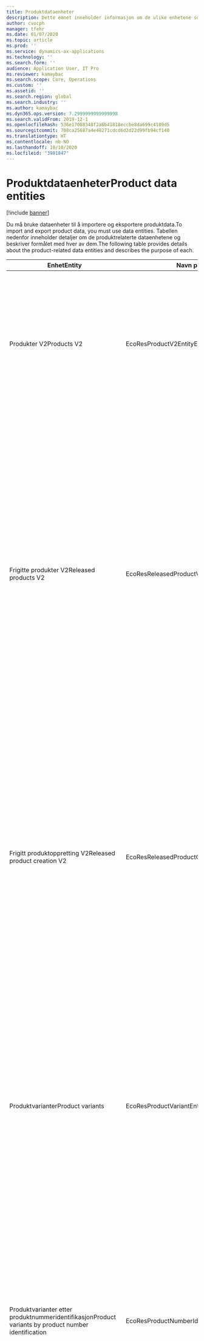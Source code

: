 ```yaml
---
title: Produktdataenheter
description: Dette emnet inneholder informasjon om de ulike enhetene som kan brukes til å importere og eksportere produktdata.
author: cvocph
manager: tfehr
ms.date: 01/07/2020
ms.topic: article
ms.prod: ''
ms.service: dynamics-ax-applications
ms.technology: ''
ms.search.form: ''
audience: Application User, IT Pro
ms.reviewer: kamaybac
ms.search.scope: Core, Operations
ms.custom: ''
ms.assetid: ''
ms.search.region: global
ms.search.industry: ''
ms.author: kamaybac
ms.dyn365.ops.version: 7.2999999999999998
ms.search.validFrom: 2019-12-1
ms.openlocfilehash: 536e17088348f2a8b41818eccbe8da699c4189d5
ms.sourcegitcommit: 708ca25687a4e48271cdcd6d2d22d99fb94cf140
ms.translationtype: HT
ms.contentlocale: nb-NO
ms.lasthandoff: 10/10/2020
ms.locfileid: "3981847"
---
```

# <a name="product-data-entities"></a><span data-ttu-id="6a032-103">Produktdataenheter</span><span class="sxs-lookup"><span data-stu-id="6a032-103">Product data entities</span></span>

[!include [banner](../includes/banner.md)]

<span data-ttu-id="6a032-104">Du må bruke dataenheter til å importere og eksportere produktdata.</span><span class="sxs-lookup"><span data-stu-id="6a032-104">To import and export product data, you must use data entities.</span></span> <span data-ttu-id="6a032-105">Tabellen nedenfor inneholder detaljer om de produktrelaterte dataenhetene og beskriver formålet med hver av dem.</span><span class="sxs-lookup"><span data-stu-id="6a032-105">The following table provides details about the product-related data entities and describes the purpose of each.</span></span>

| <span data-ttu-id="6a032-106">Enhet</span><span class="sxs-lookup"><span data-stu-id="6a032-106">Entity</span></span> | <span data-ttu-id="6a032-107">Navn på applikasjonsobjekttre (AOT) (type)</span><span class="sxs-lookup"><span data-stu-id="6a032-107">Application Object Tree (AOT) name (type)</span></span> | <span data-ttu-id="6a032-108">Notater</span><span class="sxs-lookup"><span data-stu-id="6a032-108">Notes</span></span> |
|--------|-------------------------------------------|-------|
| <span data-ttu-id="6a032-109">Produkter V2</span><span class="sxs-lookup"><span data-stu-id="6a032-109">Products V2</span></span> | <span data-ttu-id="6a032-110">EcoResProductV2Entity</span><span class="sxs-lookup"><span data-stu-id="6a032-110">EcoResProductV2Entity</span></span> | <span data-ttu-id="6a032-111">Denne enheten brukes til å importere og eksportere delte produkter, distinkte produkter og produktstandarder.</span><span class="sxs-lookup"><span data-stu-id="6a032-111">This entity is used to import and export shared products-distinct products and product masters.</span></span> <span data-ttu-id="6a032-112">Den muliggjør oppdateringer.</span><span class="sxs-lookup"><span data-stu-id="6a032-112">It allows for updates.</span></span> <span data-ttu-id="6a032-113">Den støtter ikke settbaserte SQL-operasjoner.</span><span class="sxs-lookup"><span data-stu-id="6a032-113">It doesn't support set-based SQL operations.</span></span> <span data-ttu-id="6a032-114">Den er aktivert for Open Data Protocol (OData).</span><span class="sxs-lookup"><span data-stu-id="6a032-114">It's enabled for Open Data Protocol (OData).</span></span> |
| <span data-ttu-id="6a032-115">Frigitte produkter V2</span><span class="sxs-lookup"><span data-stu-id="6a032-115">Released products V2</span></span> | <span data-ttu-id="6a032-116">EcoResReleasedProductV2Entity</span><span class="sxs-lookup"><span data-stu-id="6a032-116">EcoResReleasedProductV2Entity</span></span> | <span data-ttu-id="6a032-117">Denne enheten brukes til å importere og eksportere utgitte produkter, distinkte produkter og produktstandarder.</span><span class="sxs-lookup"><span data-stu-id="6a032-117">This entity is used to import and export released products-distinct products and product masters.</span></span> <span data-ttu-id="6a032-118">Den muliggjør oppdateringer.</span><span class="sxs-lookup"><span data-stu-id="6a032-118">It allows for updates.</span></span> <span data-ttu-id="6a032-119">Den krever at det delte produktet allerede er opprettet.</span><span class="sxs-lookup"><span data-stu-id="6a032-119">It requires that the shared product already be created.</span></span> <span data-ttu-id="6a032-120">Når et nytt, frigitt produkt importeres, oppstår en utgivelse av det delte produktet.</span><span class="sxs-lookup"><span data-stu-id="6a032-120">When a new released product is imported, a release of the shared product occurs.</span></span> <span data-ttu-id="6a032-121">Det finnes også separate enheter som kan brukes til å importere og eksportere frigitte produktstandarder og frigitte forskjellige varianter.</span><span class="sxs-lookup"><span data-stu-id="6a032-121">There are also separate entities that can be used to import and export released product masters and released distinct variants.</span></span> <span data-ttu-id="6a032-122">Denne enheten støtter ikke sett-baserte SQL-operasjoner eller sletteoperasjoner.</span><span class="sxs-lookup"><span data-stu-id="6a032-122">This entity doesn't support set-based SQL operations or delete operations.</span></span> <span data-ttu-id="6a032-123">Den er aktivert for OData.</span><span class="sxs-lookup"><span data-stu-id="6a032-123">It's enabled for OData.</span></span> |
| <span data-ttu-id="6a032-124">Frigitt produktoppretting V2</span><span class="sxs-lookup"><span data-stu-id="6a032-124">Released product creation V2</span></span> | <span data-ttu-id="6a032-125">EcoResReleasedProductCreationV2Entity</span><span class="sxs-lookup"><span data-stu-id="6a032-125">EcoResReleasedProductCreationV2Entity</span></span> | <span data-ttu-id="6a032-126">Denne enheten brukes til å importere delte produkter og frigitte produkter i ett trinn.</span><span class="sxs-lookup"><span data-stu-id="6a032-126">This entity is used to import shared products and released products in one step.</span></span> <span data-ttu-id="6a032-127">Selv om den støtter eksport, anbefales ikke denne bruken, fordi formålet med enheten er produktoppretting.</span><span class="sxs-lookup"><span data-stu-id="6a032-127">Although it supports exports, that use isn't recommended, because the purpose of the entity is product creation.</span></span> <span data-ttu-id="6a032-128">Den støtter ikke oppdateringer.</span><span class="sxs-lookup"><span data-stu-id="6a032-128">It doesn't support updates.</span></span> <span data-ttu-id="6a032-129">Den støtter et begrenset sett med felt (felt som er tilgjengelige i dialogboksen for produktoppretting).</span><span class="sxs-lookup"><span data-stu-id="6a032-129">It supports a limited set of fields (fields that are available in the product creation dialog box).</span></span> <span data-ttu-id="6a032-130">Den støtter ikke settbaserte SQL-operasjoner.</span><span class="sxs-lookup"><span data-stu-id="6a032-130">It doesn't support set-based SQL operations.</span></span> <span data-ttu-id="6a032-131">Den er ikke eksponert gjennom OData.</span><span class="sxs-lookup"><span data-stu-id="6a032-131">It isn't exposed through OData.</span></span> |
| <span data-ttu-id="6a032-132">Produktvarianter</span><span class="sxs-lookup"><span data-stu-id="6a032-132">Product variants</span></span> | <span data-ttu-id="6a032-133">EcoResProductVariantEntity</span><span class="sxs-lookup"><span data-stu-id="6a032-133">EcoResProductVariantEntity</span></span> | <span data-ttu-id="6a032-134">Denne enheten brukes til å importere og eksportere delte produktvarianter.</span><span class="sxs-lookup"><span data-stu-id="6a032-134">This entity is used to import and export shared product variants.</span></span> <span data-ttu-id="6a032-135">Den muliggjør oppdateringer.</span><span class="sxs-lookup"><span data-stu-id="6a032-135">It allows for updates.</span></span> <span data-ttu-id="6a032-136">Den krever at dimensjonsverdiene allerede er opprettet.</span><span class="sxs-lookup"><span data-stu-id="6a032-136">It requires that dimension values already be created.</span></span> <span data-ttu-id="6a032-137">Integreringsnøkkelen er produktstandarden pluss produktdimensjonene.</span><span class="sxs-lookup"><span data-stu-id="6a032-137">The integration key is the product master plus product dimensions.</span></span> <span data-ttu-id="6a032-138">Denne enheten støtter ikke settbaserte SQL-operasjoner.</span><span class="sxs-lookup"><span data-stu-id="6a032-138">This entity doesn't support set-based SQL operations.</span></span> <span data-ttu-id="6a032-139">Den er aktivert for OData.</span><span class="sxs-lookup"><span data-stu-id="6a032-139">It's enabled for OData.</span></span> <span data-ttu-id="6a032-140">Den støtter sletteoperasjoner.</span><span class="sxs-lookup"><span data-stu-id="6a032-140">It supports delete operations.</span></span> <span data-ttu-id="6a032-141">Den kan ikke utvides ved å legge til nye produktdimensjoner.</span><span class="sxs-lookup"><span data-stu-id="6a032-141">It can't be extended through the addition of new product dimensions.</span></span> |
| <span data-ttu-id="6a032-142">Produktvarianter etter produktnummeridentifikasjon</span><span class="sxs-lookup"><span data-stu-id="6a032-142">Product variants by product number identification</span></span> | <span data-ttu-id="6a032-143">EcoResProductNumberIdentifiedProductVariantEntity</span><span class="sxs-lookup"><span data-stu-id="6a032-143">EcoResProductNumberIdentifiedProductVariantEntity</span></span> | <span data-ttu-id="6a032-144">Denne enheten brukes til å importere og eksportere delte produktvarianter.</span><span class="sxs-lookup"><span data-stu-id="6a032-144">This entity is used to import and export shared product variants.</span></span> <span data-ttu-id="6a032-145">Den muliggjør oppdateringer.</span><span class="sxs-lookup"><span data-stu-id="6a032-145">It allows for updates.</span></span> <span data-ttu-id="6a032-146">Den krever at dimensjonsverdiene allerede er opprettet.</span><span class="sxs-lookup"><span data-stu-id="6a032-146">It requires that dimension values already be created.</span></span> <span data-ttu-id="6a032-147">Integreringsnøkkelen er produktnummeret (mens integreringsnøkkelen for enheten **Produktvarianter** er produktstandarden pluss produktdimensjonene).</span><span class="sxs-lookup"><span data-stu-id="6a032-147">The integration key is the product number (whereas the integration key for the **Product variants** entity is the product master plus product dimensions).</span></span> |
| <span data-ttu-id="6a032-148">Frigitte produktvarianter</span><span class="sxs-lookup"><span data-stu-id="6a032-148">Released product variants</span></span> | <span data-ttu-id="6a032-149">EcoResReleasedProductVariantEntity</span><span class="sxs-lookup"><span data-stu-id="6a032-149">EcoResReleasedProductVariantEntity</span></span> | <span data-ttu-id="6a032-150">Denne enheten brukes til å importere og eksportere frigitte produktvarianter.</span><span class="sxs-lookup"><span data-stu-id="6a032-150">This entity is used to import and export released product variants.</span></span> <span data-ttu-id="6a032-151">Den muliggjør oppdateringer.</span><span class="sxs-lookup"><span data-stu-id="6a032-151">It allows for updates.</span></span> <span data-ttu-id="6a032-152">Den krever at delte produktvarianter allerede er opprettet.</span><span class="sxs-lookup"><span data-stu-id="6a032-152">It requires that shared product variants already be created.</span></span> <span data-ttu-id="6a032-153">Når en ny, frigitt produktvariant importeres, oppstår en utgivelse av den delte produktvarianten.</span><span class="sxs-lookup"><span data-stu-id="6a032-153">When a new released product variant is imported, a release of the shared product variant occurs.</span></span> <span data-ttu-id="6a032-154">Denne enheten støtter ikke settbaserte SQL-operasjoner.</span><span class="sxs-lookup"><span data-stu-id="6a032-154">This entity doesn't support set-based SQL operations.</span></span> <span data-ttu-id="6a032-155">Den er aktivert for OData.</span><span class="sxs-lookup"><span data-stu-id="6a032-155">It's enabled for OData.</span></span> <span data-ttu-id="6a032-156">Selv om den støtter sletteoperasjoner, fører denne bruken for øyeblikket til at data blir ødelagt på grunn av en feil i den gjeldende plattformen.</span><span class="sxs-lookup"><span data-stu-id="6a032-156">Although it supports delete operations, that use currently causes data corruption because of a bug in the current platform.</span></span> <span data-ttu-id="6a032-157">Enheten kan ikke utvides ved å legge til nye produktdimensjoner.</span><span class="sxs-lookup"><span data-stu-id="6a032-157">This entity can't be extended through the addition of new product dimensions.</span></span> |
| <span data-ttu-id="6a032-158">Utgitte produktvarianter etter produktnummeridentifikasjon</span><span class="sxs-lookup"><span data-stu-id="6a032-158">Released product variants by product number identification</span></span> | <span data-ttu-id="6a032-159">EcoResProductNumberIdentifiedReleasedProductVariantEntity</span><span class="sxs-lookup"><span data-stu-id="6a032-159">EcoResProductNumberIdentifiedReleasedProductVariantEntity</span></span> | <span data-ttu-id="6a032-160">Enheten ligner på enheten **Frigitte produktvarianter** , men integreringsnøkkelen er produktnøkkelen i stedet for er produktstandarden pluss produktdimensjoner.</span><span class="sxs-lookup"><span data-stu-id="6a032-160">This entity resembles the **Released product variants** entity, but the integration key is the product number instead of the product master plus product dimensions.</span></span> <span data-ttu-id="6a032-161">Den kan utvides ved å legge til nye produktdimensjoner.</span><span class="sxs-lookup"><span data-stu-id="6a032-161">It can be extended through the addition of new product dimensions.</span></span> |
| <span data-ttu-id="6a032-162">Salgbare frigitte produkter</span><span class="sxs-lookup"><span data-stu-id="6a032-162">Sellable released products</span></span> | <span data-ttu-id="6a032-163">EcoResSellableReleasedProductEntity</span><span class="sxs-lookup"><span data-stu-id="6a032-163">EcoResSellableReleasedProductEntity</span></span> | <span data-ttu-id="6a032-164">Denne enheten brukes til å eksportere bare salgbare produkter.</span><span class="sxs-lookup"><span data-stu-id="6a032-164">This entity is used to export only sellable products.</span></span> <span data-ttu-id="6a032-165">salgbare produkter er produkter som inneholder informasjon som kreves for å kunne brukes på en salgsordre.</span><span class="sxs-lookup"><span data-stu-id="6a032-165">Sellable products are products that have the information that they require in order to be used in a sales order.</span></span> <span data-ttu-id="6a032-166">De samme reglene gjelder når et produkt er bekreftet ved å bruke **Valider** -funksjonen på siden **Frigitte produkter** .</span><span class="sxs-lookup"><span data-stu-id="6a032-166">The same rules apply when a product is validated by using the **Validate** function on the **Released products** page.</span></span> |
| <span data-ttu-id="6a032-167">Frigitte spesifikke produkter V2</span><span class="sxs-lookup"><span data-stu-id="6a032-167">Released Distinct products V2</span></span> | <span data-ttu-id="6a032-168">EcoResDistinctProductV2Entity</span><span class="sxs-lookup"><span data-stu-id="6a032-168">EcoResDistinctProductV2Entity</span></span> | <span data-ttu-id="6a032-169">Denne enheten brukes til å eksportere spesifikke produkter.</span><span class="sxs-lookup"><span data-stu-id="6a032-169">This entity is used to export distinct products.</span></span> <span data-ttu-id="6a032-170">Disse spesifikke produktene kan være produkter, undertypeprodukter og produktvarianter.</span><span class="sxs-lookup"><span data-stu-id="6a032-170">Those distinct products can be products, subtype products, and product variants.</span></span> |
| <span data-ttu-id="6a032-171">Frigitte produktstandarder V2</span><span class="sxs-lookup"><span data-stu-id="6a032-171">Released products masters V2</span></span> | <span data-ttu-id="6a032-172">EcoResProductMasterV2Entity</span><span class="sxs-lookup"><span data-stu-id="6a032-172">EcoResProductMasterV2Entity</span></span> | <span data-ttu-id="6a032-173">Denne enheten brukes til å importere og eksportere produktstandarder.</span><span class="sxs-lookup"><span data-stu-id="6a032-173">This entity is used to import and export product masters.</span></span> <span data-ttu-id="6a032-174">Den er ikke aktivert for databehandling.</span><span class="sxs-lookup"><span data-stu-id="6a032-174">It isn't enabled for data management.</span></span> |
| <span data-ttu-id="6a032-175">Vare - strekkode</span><span class="sxs-lookup"><span data-stu-id="6a032-175">Item - bar code</span></span> | <span data-ttu-id="6a032-176">EcoResProductBarcodeEntity</span><span class="sxs-lookup"><span data-stu-id="6a032-176">EcoResProductBarcodeEntity</span></span> | <span data-ttu-id="6a032-177">Denne enheten brukes til å eksportere produkter og strekkoder.</span><span class="sxs-lookup"><span data-stu-id="6a032-177">This entity is used to export products and bar codes.</span></span> |
| <span data-ttu-id="6a032-178">Tilstander for produktlivssyklus</span><span class="sxs-lookup"><span data-stu-id="6a032-178">Product lifecycle states</span></span> | <span data-ttu-id="6a032-179">EcoResProductLifecycleSateEntity</span><span class="sxs-lookup"><span data-stu-id="6a032-179">EcoResProductLifecycleSateEntity</span></span> | <span data-ttu-id="6a032-180">Denne enheten brukes til å importere og eksportere de ulike produktlivssyklustilstandene som kan tilordnes til et produkt.</span><span class="sxs-lookup"><span data-stu-id="6a032-180">This entity is used to import and export the different product lifecycle states that can be assigned to a product.</span></span> |

> [!NOTE]
> <span data-ttu-id="6a032-181">Du kan bruke dataenheten **Frigitte produkter v2** til å importere produkter til systemet bare hvis det delte produktet allerede er opprettet.</span><span class="sxs-lookup"><span data-stu-id="6a032-181">You can use the **Released Products V2** data entity to import products into the system only if the shared product has already been created.</span></span> <span data-ttu-id="6a032-182">Hvis du vil importere produkter til systemet, må du ellers bruke dataenheten **Produktoppretting** .</span><span class="sxs-lookup"><span data-stu-id="6a032-182">Otherwise, to import products into the system, you must use the **Product creation** data entity.</span></span>
